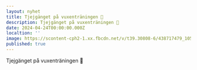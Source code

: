 ```yaml
---
layout: nyhet
title: Tjejgänget på vuxenträningen 🥰
description: Tjejgänget på vuxenträningen 🥰
date: 2024-04-24T00:00:00.000Z
localtion: ''
image: https://scontent-cph2-1.xx.fbcdn.net/v/t39.30808-6/438717479_1057700712373703_5780455516293756322_n.jpg?stp=cp6_dst-jpg&_nc_cat=106&ccb=1-7&_nc_sid=5f2048&_nc_ohc=1v6-rXfABOAQ7kNvgGRSmeb&_nc_ht=scontent-cph2-1.xx&oh=00_AfDMPlILzyrIc2noPUOAHVdoCaT0mqkF5rxJ7L20CjBvAQ&oe=663334D8
published: true
---
```


Tjejgänget på vuxenträningen 🥰
